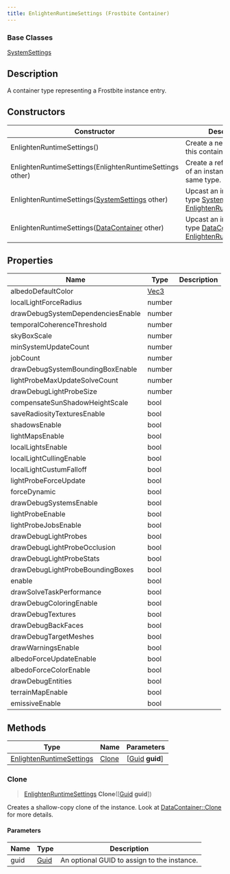 ```yaml
---
title: EnlightenRuntimeSettings (Frostbite Container)
---
```

### Base Classes

[SystemSettings](SystemSettings)

## Description

A container type representing a Frostbite instance entry.

## Constructors

| Constructor                                                                         | Description                                                                                                                             |
| ----------------------------------------------------------------------------------- | --------------------------------------------------------------------------------------------------------------------------------------- |
| EnlightenRuntimeSettings()                                                          | Create a new instance of this container type.                                                                                           |
| EnlightenRuntimeSettings(EnlightenRuntimeSettings other)                            | Create a reference copy of an instance of the same type.                                                                                |
| EnlightenRuntimeSettings([SystemSettings](SystemSettings) other)                    | Upcast an instance of type [SystemSettings](SystemSettings) to [EnlightenRuntimeSettings](EnlightenRuntimeSettings).                    |
| EnlightenRuntimeSettings([DataContainer](/vext/ref/cls/shr/datacontainer) other) | Upcast an instance of type [DataContainer](/vext/ref/cls/shr/datacontainer) to [EnlightenRuntimeSettings](EnlightenRuntimeSettings). |

## Properties

| Name                              | Type                              | Description |
| --------------------------------- | --------------------------------- | ----------- |
| albedoDefaultColor                | [Vec3](/vext/ref/cls/shr/Vec3) |             |
| localLightForceRadius             | number                            |             |
| drawDebugSystemDependenciesEnable | number                            |             |
| temporalCoherenceThreshold        | number                            |             |
| skyBoxScale                       | number                            |             |
| minSystemUpdateCount              | number                            |             |
| jobCount                          | number                            |             |
| drawDebugSystemBoundingBoxEnable  | number                            |             |
| lightProbeMaxUpdateSolveCount     | number                            |             |
| drawDebugLightProbeSize           | number                            |             |
| compensateSunShadowHeightScale    | bool                              |             |
| saveRadiosityTexturesEnable       | bool                              |             |
| shadowsEnable                     | bool                              |             |
| lightMapsEnable                   | bool                              |             |
| localLightsEnable                 | bool                              |             |
| localLightCullingEnable           | bool                              |             |
| localLightCustumFalloff           | bool                              |             |
| lightProbeForceUpdate             | bool                              |             |
| forceDynamic                      | bool                              |             |
| drawDebugSystemsEnable            | bool                              |             |
| lightProbeEnable                  | bool                              |             |
| lightProbeJobsEnable              | bool                              |             |
| drawDebugLightProbes              | bool                              |             |
| drawDebugLightProbeOcclusion      | bool                              |             |
| drawDebugLightProbeStats          | bool                              |             |
| drawDebugLightProbeBoundingBoxes  | bool                              |             |
| enable                            | bool                              |             |
| drawSolveTaskPerformance          | bool                              |             |
| drawDebugColoringEnable           | bool                              |             |
| drawDebugTextures                 | bool                              |             |
| drawDebugBackFaces                | bool                              |             |
| drawDebugTargetMeshes             | bool                              |             |
| drawWarningsEnable                | bool                              |             |
| albedoForceUpdateEnable           | bool                              |             |
| albedoForceColorEnable            | bool                              |             |
| drawDebugEntities                 | bool                              |             |
| terrainMapEnable                  | bool                              |             |
| emissiveEnable                    | bool                              |             |

## Methods

| Type                                                 | Name            | Parameters                                     |
| ---------------------------------------------------- | --------------- | ---------------------------------------------- |
| [EnlightenRuntimeSettings](EnlightenRuntimeSettings) | [Clone](#clone) | \[[Guid](/vext/ref/cls/shr/guid) **guid**\] |

### Clone

> [EnlightenRuntimeSettings](EnlightenRuntimeSettings) **Clone**(\[[Guid](/vext/ref/cls/shr/guid) **guid**\])

Creates a shallow-copy clone of the instance. Look at [DataContainer::Clone](/vext/ref/cls/shr/datacontainer#clone) for more details.

#### Parameters

| Name | Type         | Description                                 |
| ---- | ------------ | ------------------------------------------- |
| guid | [Guid](Guid) | An optional GUID to assign to the instance. |
